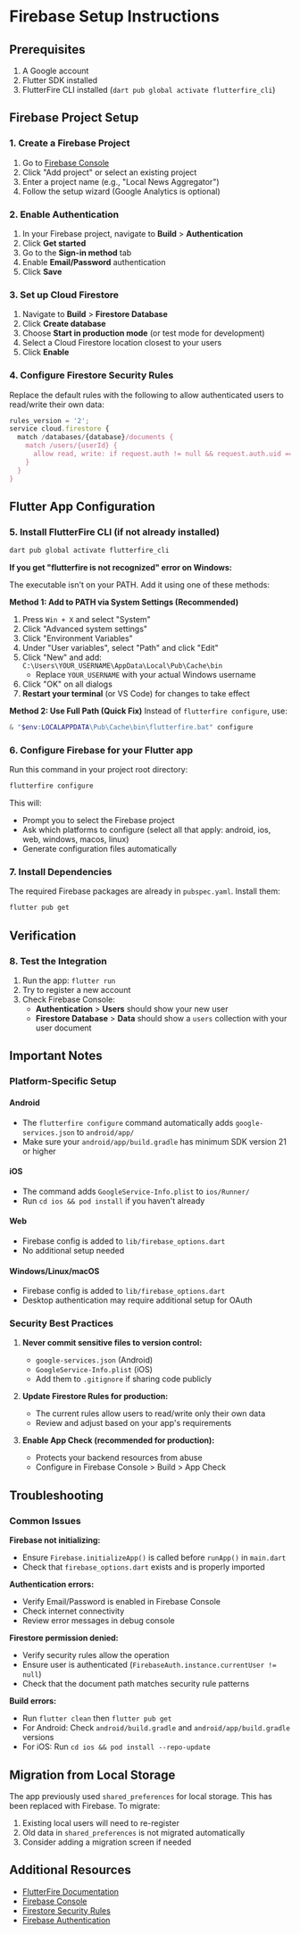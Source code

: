 # Firebase Setup Instructions

## Prerequisites
1. A Google account
2. Flutter SDK installed
3. FlutterFire CLI installed (`dart pub global activate flutterfire_cli`)

## Firebase Project Setup

### 1. Create a Firebase Project
1. Go to [Firebase Console](https://console.firebase.google.com/)
2. Click "Add project" or select an existing project
3. Enter a project name (e.g., "Local News Aggregator")
4. Follow the setup wizard (Google Analytics is optional)

### 2. Enable Authentication
1. In your Firebase project, navigate to **Build** > **Authentication**
2. Click **Get started**
3. Go to the **Sign-in method** tab
4. Enable **Email/Password** authentication
5. Click **Save**

### 3. Set up Cloud Firestore
1. Navigate to **Build** > **Firestore Database**
2. Click **Create database**
3. Choose **Start in production mode** (or test mode for development)
4. Select a Cloud Firestore location closest to your users
5. Click **Enable**

### 4. Configure Firestore Security Rules
Replace the default rules with the following to allow authenticated users to read/write their own data:

```javascript
rules_version = '2';
service cloud.firestore {
  match /databases/{database}/documents {
    match /users/{userId} {
      allow read, write: if request.auth != null && request.auth.uid == userId;
    }
  }
}
```

## Flutter App Configuration

### 5. Install FlutterFire CLI (if not already installed)
```bash
dart pub global activate flutterfire_cli
```

**If you get "flutterfire is not recognized" error on Windows:**

The executable isn't on your PATH. Add it using one of these methods:

**Method 1: Add to PATH via System Settings (Recommended)**
1. Press `Win + X` and select "System"
2. Click "Advanced system settings"
3. Click "Environment Variables"
4. Under "User variables", select "Path" and click "Edit"
5. Click "New" and add: `C:\Users\YOUR_USERNAME\AppData\Local\Pub\Cache\bin`
   - Replace `YOUR_USERNAME` with your actual Windows username
6. Click "OK" on all dialogs
7. **Restart your terminal** (or VS Code) for changes to take effect

**Method 2: Use Full Path (Quick Fix)**
Instead of `flutterfire configure`, use:
```powershell
& "$env:LOCALAPPDATA\Pub\Cache\bin\flutterfire.bat" configure
```

### 6. Configure Firebase for your Flutter app
Run this command in your project root directory:

```bash
flutterfire configure
```

This will:
- Prompt you to select the Firebase project
- Ask which platforms to configure (select all that apply: android, ios, web, windows, macos, linux)
- Generate configuration files automatically

### 7. Install Dependencies
The required Firebase packages are already in `pubspec.yaml`. Install them:

```bash
flutter pub get
```

## Verification

### 8. Test the Integration
1. Run the app: `flutter run`
2. Try to register a new account
3. Check Firebase Console:
   - **Authentication** > **Users** should show your new user
   - **Firestore Database** > **Data** should show a `users` collection with your user document

## Important Notes

### Platform-Specific Setup

#### Android
- The `flutterfire configure` command automatically adds `google-services.json` to `android/app/`
- Make sure your `android/app/build.gradle` has minimum SDK version 21 or higher

#### iOS
- The command adds `GoogleService-Info.plist` to `ios/Runner/`
- Run `cd ios && pod install` if you haven't already

#### Web
- Firebase config is added to `lib/firebase_options.dart`
- No additional setup needed

#### Windows/Linux/macOS
- Firebase config is added to `lib/firebase_options.dart`
- Desktop authentication may require additional setup for OAuth

### Security Best Practices

1. **Never commit sensitive files to version control:**
   - `google-services.json` (Android)
   - `GoogleService-Info.plist` (iOS)
   - Add them to `.gitignore` if sharing code publicly

2. **Update Firestore Rules for production:**
   - The current rules allow users to read/write only their own data
   - Review and adjust based on your app's requirements

3. **Enable App Check (recommended for production):**
   - Protects your backend resources from abuse
   - Configure in Firebase Console > Build > App Check

## Troubleshooting

### Common Issues

**Firebase not initializing:**
- Ensure `Firebase.initializeApp()` is called before `runApp()` in `main.dart`
- Check that `firebase_options.dart` exists and is properly imported

**Authentication errors:**
- Verify Email/Password is enabled in Firebase Console
- Check internet connectivity
- Review error messages in debug console

**Firestore permission denied:**
- Verify security rules allow the operation
- Ensure user is authenticated (`FirebaseAuth.instance.currentUser != null`)
- Check that the document path matches security rule patterns

**Build errors:**
- Run `flutter clean` then `flutter pub get`
- For Android: Check `android/build.gradle` and `android/app/build.gradle` versions
- For iOS: Run `cd ios && pod install --repo-update`

## Migration from Local Storage

The app previously used `shared_preferences` for local storage. This has been replaced with Firebase. To migrate:

1. Existing local users will need to re-register
2. Old data in `shared_preferences` is not migrated automatically
3. Consider adding a migration screen if needed

## Additional Resources

- [FlutterFire Documentation](https://firebase.flutter.dev/)
- [Firebase Console](https://console.firebase.google.com/)
- [Firestore Security Rules](https://firebase.google.com/docs/firestore/security/get-started)
- [Firebase Authentication](https://firebase.google.com/docs/auth)
